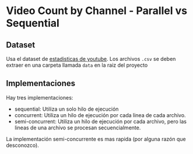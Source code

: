 # Video Count by Channel - Parallel vs Sequential

## Dataset

Usa el dataset de [estadisticas de youtube](https://www.kaggle.com/datasets/datasnaek/youtube-new). Los archivos `.csv` se deben extraer en una carpeta llamada `data` en la raiz del proyecto

## Implementaciones

Hay tres implementaciones:

- sequential: Utiliza un solo hilo de ejecución
- concurrent: Utiliza un hilo de ejecución por cada linea de cada archivo.
- semi-concurrent: Utiliza un hilo de ejecución por cada archivo, pero las lineas de una archivo se procesan secuencialmente.

La implementación semi-concurrente es mas rapida (por alguna razón que desconozco).
